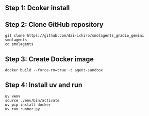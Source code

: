## Step 1: Dcoker install

## Step 2: Clone GitHub repository
~~~
git clone https://github.com/dai-ichiro/smolagents_gradio_gemini smolagents
cd smolagents
~~~
## Step 3: Create Docker image
~~~
docker build --force-rm=true -t agent-sandbox .
~~~
## Step 4: Install uv and run
~~~
uv venv
source .venv/bin/activate
uv pip install docker
uv run runner.py
~~~
